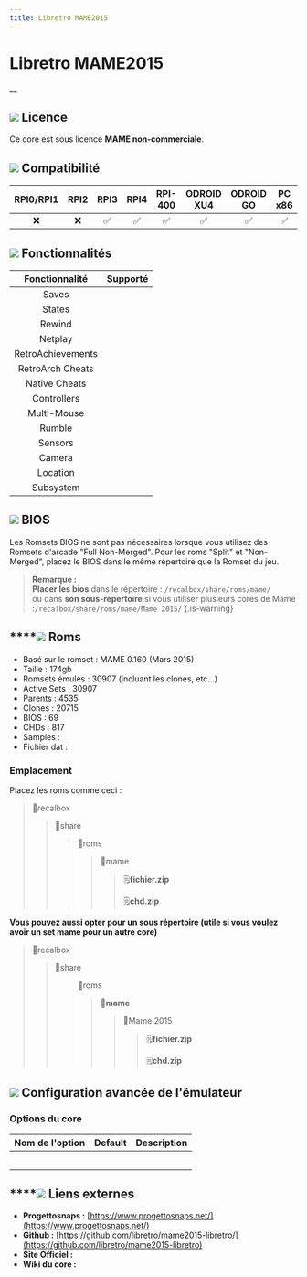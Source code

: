 ```yaml
---
title: Libretro MAME2015
---
```


# Libretro MAME2015

\_\_

## ![](./gerald-g-parchment-background-or-border-5.svg) Licence

Ce core est sous licence **MAME non-commerciale**.

## ![](./compatibility.png) Compatibilité

| RPI0/RPI1 | RPI2 | RPI3 | RPI4 | RPI-400 | ODROID XU4 | ODROID GO | PC x86 | PC x86\_64 |
| :---: | :---: | :---: | :---: | :---: | :---: | :---: | :---: | :---: |
| ❌ | ❌ | ✅ | ✅ | ✅ | ✅ | ✅ | ✅ | ✅ |

## ![](./cogwheel-145804_640.png) Fonctionnalités

| Fonctionnalité | Supporté |
| :---: | :---: |
| Saves |  |
| States |  |
| Rewind |  |
| Netplay |  |
| RetroAchievements |  |
| RetroArch Cheats |  |
| Native Cheats |  |
| Controllers |  |
| Multi-Mouse |  |
| Rumble |  |
| Sensors |  |
| Camera |  |
| Location |  |
| Subsystem |  |

## ![](./tqfp32.svg) BIOS

Les Romsets BIOS ne sont pas nécessaires lorsque vous utilisez des Romsets d'arcade "Full Non-Merged". Pour les roms "Split" et "Non-Merged", placez le BIOS dans le même répertoire que la Romset du jeu.


>**Remarque :  
>Placer les bios** dans le répertoire : `/recalbox/share/roms/mame/`   
>ou dans **son sous-répertoire** si vous utiliser plusieurs cores de Mame :`/recalbox/share/roms/mame/Mame 2015/`
{.is-warning}

## \*\*\*\*![](./rom-30098_640.png) **Roms**

* Basé sur le romset : MAME 0.160 \(Mars 2015\)
* Taille : 174gb
* Romsets émulés : 30907 \(incluant les clones, etc...\)
* Active Sets : 30907
* Parents : 4535
* Clones : 20715
* BIOS : 69
* CHDs : 817
* Samples : 
* Fichier dat : 

### **Emplacement**

Placez les roms comme ceci : 

> 📁recalbox
>
> > 📁share
> >
> > > 📁roms
> > >
> > > > 📁mame
> > > >
> > > > > 🗒**fichier.zip**
> > > > >
> > > > > 🗒**chd.zip**

**Vous pouvez aussi opter pour un sous répertoire \(utile si vous voulez avoir un set mame pour un autre core\)**

> 📁recalbox
>
> > 📁share
> >
> > > 📁roms
> > >
> > > > 📁**mame**
> > > >
> > > > > 📁Mame 2015
> > > > >
> > > > > > 🗒**fichier.zip**
> > > > > >
> > > > > > 🗒**chd.zip**

## ![](./hammer-28636_640.png) Configuration avancée de l'émulateur

### Options du core <a id="options-du-core"></a>

| Nom de l'option | Default | Description |
| :---: | :---: | :---: |
|  |  |  |
|  |  | ​ |

## \*\*\*\*![](./kisspng-web-development-world-wide-web-computer-icons-webs-world-wide-web-icon-png-5ab05c24477216.4540070115215073642927.png) **Liens externes**

* **Progettosnaps :** [https://www.progettosnaps.net/](https://www.progettosnaps.net/)
* **Github :** [https://github.com/libretro/mame2015-libretro/](https://github.com/libretro/mame2015-libretro)
* **Site Officiel :** 
* **Wiki du core :** 

